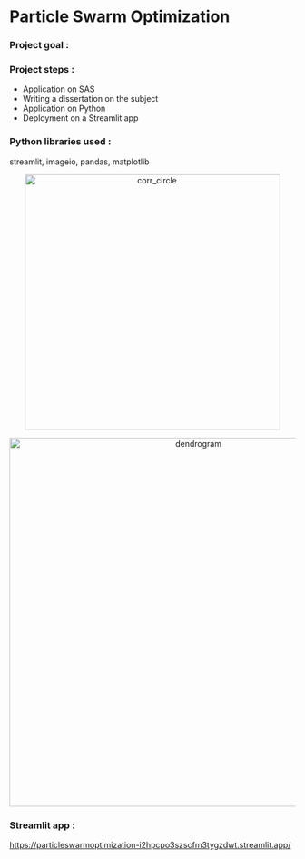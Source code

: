 # Particle Swarm Optimization

### Project goal : 

### Project steps :
- Application on SAS
- Writing a dissertation on the subject
- Application on Python
- Deployment on a Streamlit app

### Python libraries used :
streamlit, imageio, pandas, matplotlib

<p align="center">
<img src="corr_circle.jpg" alt="corr_circle" width="450"/>
</p>
<p align="center">
<img src="dendrogram.jpg" alt="dendrogram" width="650"/>
</p>

### Streamlit app :
https://particleswarmoptimization-i2hpcpo3szscfm3tygzdwt.streamlit.app/
